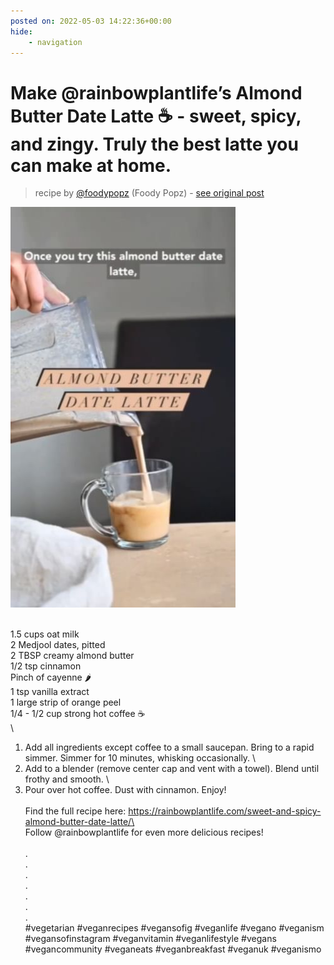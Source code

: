 ```yaml
---
posted on: 2022-05-03 14:22:36+00:00
hide:
    - navigation
---
```


# Make @rainbowplantlife’s Almond Butter Date Latte ☕️ - sweet, spicy, and zingy. Truly the best latte you can make at home. 

> recipe by [@foodypopz](https://www.instagram.com/foodypopz/) 
(Foody Popz) - [see original post](https://instagram.com/p/CdGVhwUp4d9)

![](../img/foodypopz_03-05-2022_1405.png)

\
1.5 cups oat milk\
2 Medjool dates, pitted \
2 TBSP creamy almond butter\
1/2 tsp cinnamon\
Pinch of cayenne 🌶 \
1 tsp vanilla extract\
1 large strip of orange peel\
1/4 - 1/2 cup strong hot coffee ☕️ \
\
1. Add all ingredients except coffee to a small saucepan. Bring to a rapid simmer. Simmer for 10 minutes, whisking occasionally. \
2. Add to a blender (remove center cap and vent with a towel). Blend until frothy and smooth. \
3. Pour over hot coffee. Dust with cinnamon. Enjoy! \
\
Find the full recipe here: https://rainbowplantlife.com/sweet-and-spicy-almond-butter-date-latte/\
\
Follow @rainbowplantlife for even more delicious recipes! \
\
.\
.\
.\
.\
.\
.\
.\
\#vegetarian \#veganrecipes \#vegansofig \#veganlife \#vegano \#veganism \#vegansofinstagram \#veganvitamin \#veganlifestyle \#vegans \#vegancommunity \#veganeats \#veganbreakfast \#veganuk \#veganismo 